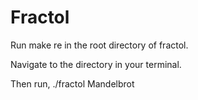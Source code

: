 # Fractol

Run make re in the root directory of fractol.

Navigate to the directory in your terminal.

Then run, ./fractol Mandelbrot